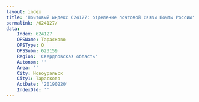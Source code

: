 ```yaml
---
layout: index
title: 'Почтовый индекс 624127: отделение почтовой связи Почты России'
permalink: /624127/
data:
    Index: 624127
    OPSName: Тарасково
    OPSType: О
    OPSSubm: 623159
    Region: 'Свердловская область'
    Autonom: ''
    Area: ''
    City: Новоуральск
    City1: Тарасково
    ActDate: '20190220'
    IndexOld: ''
---
```

